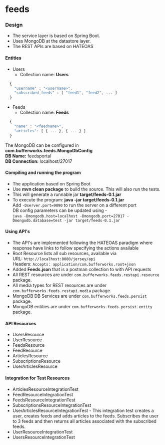 # feeds

### Design
* The service layer is based on Spring Boot.
* Uses MongoDB at the datastore layer.
* The REST APIs are based on HATEOAS

#### Entities
* Users
  - Collection name: **Users**
```javascript
  {
    "username" : "<username>",
    "subscribed_feeds" : [ "feed1", "feed2", ... ]
  }
```
* Feeds
  - Collection name: **Feeds**
```javascript
  {
    "name" : "<feedname>",
    "articles": [ { ... }, { ... } ]
  }
```

The MongoDB can be configured in **com.bufferworks.feeds.MongoDbConfig** <br>
**DB Name:** feedsportal <br>
**DB Connection:** localhost/27017

#### Compiling and running the program
- The application based on Spring Boot
- Use **mvn clean package** to build the source. This will also run the tests.
- This will generate a runnable jar **target/feeds-0.1.jar**
- To execute the program: **java -jar target/feeds-0.1.jar**<br>
  Add `-Dserver.port=9090` to run the server on a different port<br>
  DB config parameters can be updated using -<br>
  `java -Dmongodb.host=localhost -Dmongodb.port=27017 -Dmongodb.database=test -jar target/feeds-0.1.jar`

#### Using API's
* The API's are implemented following the HATEOAS paradigm where response have links to follow specifying the actions available
* Root Resource lists all sub resources, available via <br>
  URL: `http://localhost:8080/jersey/api`<br>
  Headers: `Accepts: application/com.bufferworks.root+json`<br>
* Added **Feeds.json** that is a postman collection to with API requests
* All REST resources are under `com.bufferworks.feeds.restapi.resource` package.
* All media types for REST resources are under `com.bufferworks.feeds.restapi.media` package.
* MongoDB DB Services are under `com.bufferworks.feeds.persist` package.
* MongoDB entities are under `com.bufferworks.feeds.persist.entity` package.

#### API Resources
* UsersResource
* UserResource
* FeedsResource
* FeedResource
* ArticlesResource
* SubscriptionsResource
* UserArticlesResource

#### Integration for Test Resources
* ArticlesResourceIntegrationTest
* FeedResourceIntegrationTest
* FeedsResourceIntegrationTest
* SubscriptionsResourceIntegrationTest
* UserArticlesResourceIntegrationTest - This integration test creates a user, creates feeds and adds articles to the feeds. Subscribes the user to 3 feeds and then returns all articles associated with the subscribed feeds.
* UserResourceIntegrationTest
* UsersResourceIntegrationTest
